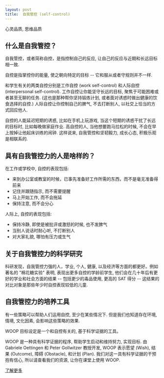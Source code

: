 ```yaml
---
layout: post
title:  自我管控 (self-control)
---
```


心灵品质, 思维品质

## 什么是自我管控？

自我管控，或者简称自控，是指控制自己的反应, 让自己的反应与近期和长远目标相一致.

自控是指掌控你的能量, 使之朝向特定的目标 -- 它和服从或者守规则并不一样.

和学生有关的两类自控分别是工作自控 (work self-control) 和人际自控 (interpersonal self-control). 工作自控让你能坚守长远的目标, 聚焦于可能困难或者甚至无聊的任务. (这也是那种帮你坚持锻炼计划, 或者面对诱惑时做出健康的饮食选择的自控.) 人际自控让你控制自己的脾气, 不去打断别人, 以社交上恰当的方式回应他人.

自控的人能延迟短期的诱惑, 比如在手机上玩游戏, 当这个短期的诱惑干扰了长远的目标时, 比如每晚做家庭作业. 高自控的人, 当他想要跑马拉松的时候, 不会在早上按掉让他起床训练的闹钟. 这样说来, 自我管控和坚韧毅力, 成长心态, 积极乐观是相联系的.

## 具有自我管控力的人是啥样的？

在工作或学校中, 自控的表现包括:

- 来到办公室或教室的时候，已事先准备好工作所需的东西，而不是毫无准备得前来
- 记住并跟随指示, 而不需要提醒
- 马上开始工作, 而不会拖延
- 保持注意, 而不会分心

人际上, 自控的表现包括:

- 保持冷静, 即使是被批评或激怒的时候, 也不发脾气
- 当别人说话时耐心听, 不打断别人
- 对大家礼貌, 哪怕有压力或生气

## 关于自我管控力的科学研究

科研发现，自我管控力强的人，学业, 个人, 健康, 以及经济等方面的都更好。例如 著名的 "棉花糖实验" 表明, 表现出更多自控的学龄前学生, 他们会在几十年后有更好的学业和社会方面的结果 -- 包括更少的毒品使用, 更高的 SAT 得分 -- 这结果的对比对象是那些年少时自控表现较低的儿童.

## 自我管控力的培养工具
有一些策略可以帮助人们运用自控, 至少在某些情况下. 但是我们也知道存在环境, 情境, 文化因素, 会影响这些策略的效果.

WOOP 目标设定是一个和自控有关的, 基于科学证据的工具。

WOOP 是一种具有科学证据的程序, 帮助学生启动和维持努力, 实现目标. 由 Gabriele Oettingen 和 Peter Gollwitzer 教授开发, WOOP 表示愿望 (Wish), 结果 (Outcome), 障碍 (Obstacle), 和计划 (Plan). 我们对这一具有科学证据的干预抱有信心, 所以请查看我们的资源, 让你在课堂上使用 WOOP.

[了解更多](https://characterlab.org/goal-setting)







